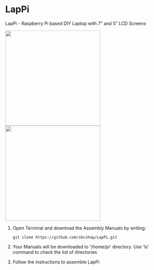 # LapPi

LapPi - Raspberry Pi based DIY Laptop with 7" and 5" LCD Screens

<img src="https://cdn.shopify.com/s/files/1/1217/2104/products/yellow_77abe335-2f56-4b62-8a63-338fe9a234b0_1024x1024.jpg?v=1542192863" width="300">

<img src="https://cdn.shopify.com/s/files/1/1217/2104/products/red_1024x1024.jpg?v=1542104631" width="300">

1. Open Terminal and download the Assembly Manuals by writing: 
   ```
   git clone https://github.com/sbcshop/LapPi.git
   ```

2. Your Manuals will be downloaded to '/home/pi' directory. Use 'ls' command to check the list of directories

3. Follow the instructions to assemble LapPi
